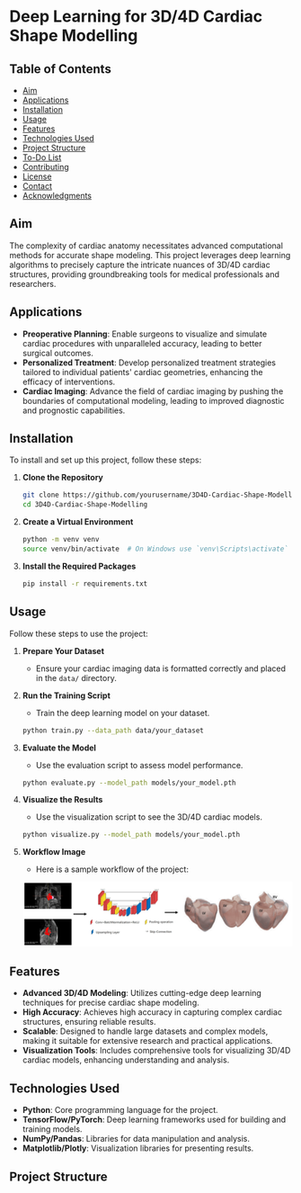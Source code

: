 # Deep Learning for 3D/4D Cardiac Shape Modelling

## Table of Contents
- [Aim](#aim)
- [Applications](#applications)
- [Installation](#installation)
- [Usage](#usage)
- [Features](#features)
- [Technologies Used](#technologies-used)
- [Project Structure](#project-structure)
- [To-Do List](#to-do-list)
- [Contributing](#contributing)
- [License](#license)
- [Contact](#contact)
- [Acknowledgments](#acknowledgments)

## Aim
The complexity of cardiac anatomy necessitates advanced computational methods for accurate shape modeling. This project leverages deep learning algorithms to precisely capture the intricate nuances of 3D/4D cardiac structures, providing groundbreaking tools for medical professionals and researchers.

## Applications
- **Preoperative Planning**: Enable surgeons to visualize and simulate cardiac procedures with unparalleled accuracy, leading to better surgical outcomes.
- **Personalized Treatment**: Develop personalized treatment strategies tailored to individual patients' cardiac geometries, enhancing the efficacy of interventions.
- **Cardiac Imaging**: Advance the field of cardiac imaging by pushing the boundaries of computational modeling, leading to improved diagnostic and prognostic capabilities.

## Installation
To install and set up this project, follow these steps:

1. **Clone the Repository**
    ```bash
    git clone https://github.com/yourusername/3D4D-Cardiac-Shape-Modelling.git
    cd 3D4D-Cardiac-Shape-Modelling
    ```

2. **Create a Virtual Environment**
    ```bash
    python -m venv venv
    source venv/bin/activate  # On Windows use `venv\Scripts\activate`
    ```

3. **Install the Required Packages**
    ```bash
    pip install -r requirements.txt
    ```

## Usage
Follow these steps to use the project:

1. **Prepare Your Dataset**
   - Ensure your cardiac imaging data is formatted correctly and placed in the `data/` directory.

2. **Run the Training Script**
   - Train the deep learning model on your dataset.
    ```bash
    python train.py --data_path data/your_dataset
    ```

3. **Evaluate the Model**
   - Use the evaluation script to assess model performance.
    ```bash
    python evaluate.py --model_path models/your_model.pth
    ```

4. **Visualize the Results**
   - Use the visualization script to see the 3D/4D cardiac models.
    ```bash
    python visualize.py --model_path models/your_model.pth
    ```

5. **Workflow Image**
   - Here is a sample workflow of the project:
   
   ![Workflow](images/workflow.png)

## Features
- **Advanced 3D/4D Modeling**: Utilizes cutting-edge deep learning techniques for precise cardiac shape modeling.
- **High Accuracy**: Achieves high accuracy in capturing complex cardiac structures, ensuring reliable results.
- **Scalable**: Designed to handle large datasets and complex models, making it suitable for extensive research and practical applications.
- **Visualization Tools**: Includes comprehensive tools for visualizing 3D/4D cardiac models, enhancing understanding and analysis.

## Technologies Used
- **Python**: Core programming language for the project.
- **TensorFlow/PyTorch**: Deep learning frameworks used for building and training models.
- **NumPy/Pandas**: Libraries for data manipulation and analysis.
- **Matplotlib/Plotly**: Visualization libraries for presenting results.

## Project Structure
